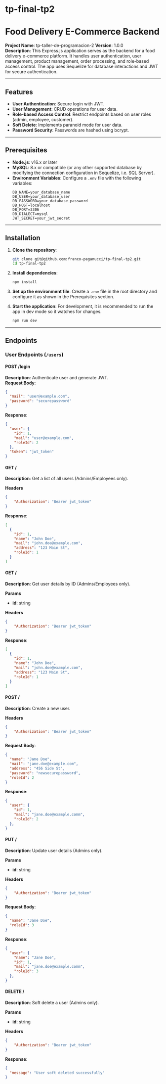 # tp-final-tp2
# Food Delivery E-Commerce Backend

**Project Name**: tp-taller-de-programacion-2
**Version**: 1.0.0  
**Description**: This Express.js application serves as the backend for a food delivery e-commerce platform. It handles user authentication, user management, product management, order processing, and role-based access control. The app uses Sequelize for database interactions and JWT for secure authentication.

---

## Features

- **User Authentication**: Secure login with JWT.
- **User Management**: CRUD operations for user data.
- **Role-based Access Control**: Restrict endpoints based on user roles (admin, employee, customer).
- **Soft Delete**: Implements paranoid mode for user data.
- **Password Security**: Passwords are hashed using bcrypt.

---

## Prerequisites

- **Node.js**: v16.x or later
- **MySQL**: 8.x or compatible (or any other supported database by modifying the connection configuration in Sequelize, i.e. SQL Server).
- **Environment Variables**: Configure a `.env` file with the following variables:
  ```env
  DB_NAME=your_database_name
  DB_USER=your_database_user
  DB_PASSWORD=your_database_password
  DB_HOST=localhost
  DB_PORT=3306
  DB_DIALECT=mysql
  JWT_SECRET=your_jwt_secret

---

## Installation

1. **Clone the repository**:
   ```bash
   git clone git@github.com:franco-paganucci/tp-final-tp2.git
   cd tp-final-tp2
   ```

2. **Install dependencies**:
   ```bash
   npm install
   ```

3. **Set up the environment file**:
Create a `.env` file in the root directory and configure it as shown in the Prerequisites section.

4. **Start the application**:
For development, it is recommended to run the app in dev mode so it watches for changes.
    ```bash
    npm run dev
    ```
   
---

## Endpoints

### User Endpoints (`/users`)

#### **POST /login**
**Description**: Authenticate user and generate JWT.  
**Request Body**:
```json
{
  "mail": "user@example.com",
  "password": "securepassword"
}
```

**Response**:
```json
{
  "user": {
    "id": 1,
    "mail": "user@example.com",
    "roleId": 2
  },
  "token": "jwt_token"
}
```

#### **GET /**
**Description**: Get a list of all users (Admins/Employees only).

**Headers**
```json
{
    "Authorization": "Bearer jwt_token"
}
```

**Response**:
```json
[
  {
    "id": 1,
    "name": "John Doe",
    "mail": "john.doe@example.com",
    "address": "123 Main St",
    "roleId": 1
  }
]
```

#### **GET /**
**Description**: Get user details by ID (Admins/Employees only).

**Params**
- **id**: string

**Headers**
```json
{
    "Authorization": "Bearer jwt_token"
}
```

**Response**:
```json
[
  {
    "id": 1,
    "name": "John Doe",
    "mail": "john.doe@example.com",
    "address": "123 Main St",
    "roleId": 1
  }
]
```

#### **POST /**
**Description**: Create a new user.

**Headers**
```json
{
    "Authorization": "Bearer jwt_token"
}
```

**Request Body**:
```json
{
  "name": "Jane Doe",
  "mail": "jane.doe@example.com",
  "address": "456 Side St",
  "password": "newsecurepassword",
  "roleId": 2
}
```

**Response**:
```json
{
  "user": {
    "id": 1,
    "mail": "jane.doe@example.comm",
    "roleId": 2
  },
}
```

#### **PUT /**
**Description**: Update user details (Admins only).

**Params**
- **id**: string

**Headers**
```json
{
    "Authorization": "Bearer jwt_token"
}
```

**Request Body**:
```json
{
  "name": "Jane Doe",
  "roleId": 3
}
```

**Response**:
```json
{
  "user": {
    "name": "Jane Doe",
    "id": 1,
    "mail": "jane.doe@example.comm",
    "roleId": 3
  },
}
```

#### **DELETE /**
**Description**: Soft delete a user (Admins only).

**Params**
- **id**: string

**Headers**
```json
{
    "Authorization": "Bearer jwt_token"
}
```

**Response**:
```json
{
  "message": "User soft deleted successfully"
}
```